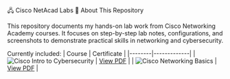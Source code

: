 🖧 Cisco NetAcad Labs
📘 About This Repository

This repository documents my hands-on lab work from Cisco Networking Academy courses.
It focuses on step-by-step lab notes, configurations, and screenshots to demonstrate practical skills in networking and cybersecurity.

Currently included:
| Course | Certificate |
|--------|-------------|
| ![Cisco Intro to Cybersecurity](https://img.shields.io/badge/Cisco-Intro%20to%20Cybersecurity-green) | [View PDF](Certificates/Introduction%20to%20Cybersecurity.pdf) |
| ![Cisco Networking Basics](https://img.shields.io/badge/Cisco-Networking%20Basics-blue) | [View PDF](Certificates/Networking%20Basics.pdf) |
